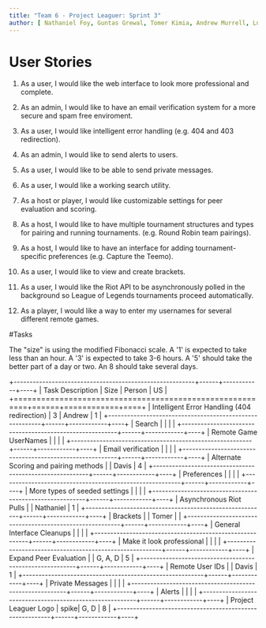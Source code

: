 ```yaml
---
title: "Team 6 - Project Leaguer: Sprint 3"
author: [ Nathaniel Foy, Guntas Grewal, Tomer Kimia, Andrew Murrell, Luke Shumaker, Davis Webb ]
---
```


# User Stories

1) As a user, I would like the web interface to look more professional and complete.

2) As an admin, I would like to have an email verification system for a more secure
  and spam free enviroment.

3) As a user, I would like intelligent error handling (e.g. 404 and 403 redirection).

4) As an admin, I would like to send alerts to users.

5) As a user, I would like to be able to send private messages.

6) As a user, I would like a working search utility.

7) As a host or player, I would like customizable settings for peer evaluation and 
  scoring.

8) As a host, I would like to have multiple tournament structures and types for 
  pairing and running tournaments. (e.g. Round Robin team pairings).

9) As a host, I would like to have an interface for adding tournament-specific 
  preferences (e.g. Capture the Teemo).

10) As a user, I would like to view and create brackets.

11) As a user, I would like the Riot API to be asynchronously polled in the 
  background so League of Legends tournaments proceed automatically.

12) As a player, I would like a way to enter my usernames for several different
  remote games.


#Tasks

The "size" is using the modified Fibonacci scale.  A '1' is expected
to take less than an hour.  A '3' is expected to take 3-6 hours.  A
'5' should take the better part of a day or two.  An 8 should take
several days.

+---------------------------------------------------------+------+------------+----+
| Task Description                                        | Size | Person     | US |
+=========================================================+======+============+====+
| Intelligent Error Handling (404 redirection)            |   3  | Andrew     | 1  |
+---------------------------------------------------------+------+------------+----+
| Search                                                  |      |            |    |
+---------------------------------------------------------+------+------------+----+
| Remote Game UserNames	                                  |      |            |    |
+---------------------------------------------------------+------+------------+----+
| Email verification       	                              |      |            |    |
+---------------------------------------------------------+------+------------+----+
| Alternate Scoring and pairing methods                   |      | Davis      | 4  |
+---------------------------------------------------------+------+------------+----+
| Preferences                                             |      |            |    |
+---------------------------------------------------------+------+------------+----+
| More types of seeded settings                           |      |            |    |
+---------------------------------------------------------+------+------------+----+
| Asynchronous Riot Pulls                                 |      | Nathaniel  | 1  |
+---------------------------------------------------------+------+------------+----+
| Brackets                                                |      | Tomer      |    |
+---------------------------------------------------------+------+------------+----+
| General Interface Cleanups                              |      |            |    |
+---------------------------------------------------------+------+------------+----+
| Make it look professional                               |      |            |    |
+---------------------------------------------------------+------+------------+----+
| Expand Peer Evaluation                                  |      | G, A, D    | 5  |
+---------------------------------------------------------+------+------------+----+
| Remote User IDs                                         |      | Davis      | 1  |
+---------------------------------------------------------+------+------------+----+
| Private Messages                                        |      |            |    |
+---------------------------------------------------------+------+------------+----+
| Alerts                                                  |      |            |    |
+---------------------------------------------------------+------+------------+----+
| Project Leaguer Logo                                    | spike| G, D       |  8 |
+---------------------------------------------------------+------+------------+----+